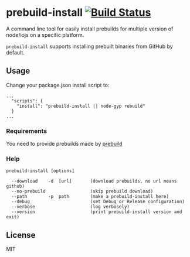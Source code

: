 # prebuild-install [![Build Status](https://travis-ci.org/mafintosh/prebuild-install.svg?branch=master)](https://travis-ci.org/mafintosh/prebuild-install)

A command line tool for easily install prebuilds for multiple version of node/iojs on a specific platform.

`prebuild-install` supports installing prebuilt binaries from GitHub by default.

## Usage

Change your package.json install script to:
```
...
  "scripts": {
    "install": "prebuild-install || node-gyp rebuild"
  }
...
```

### Requirements

You need to provide prebuilds made by [prebuild](https://github.com/mafintosh/prebuild)

### Help
```
prebuild-install [options]

  --download    -d  [url]       (download prebuilds, no url means github)
  --no-prebuild                 (skip prebuild download)
  --path        -p  path        (make a prebuild-install here)
  --debug                       (set Debug or Release configuration)
  --verbose                     (log verbosely)
  --version                     (print prebuild-install version and exit)
 ```

## License

MIT
